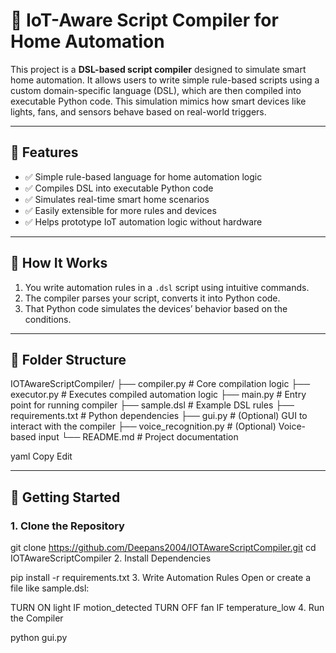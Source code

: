 # 🔌 IoT-Aware Script Compiler for Home Automation

This project is a **DSL-based script compiler** designed to simulate smart home automation. It allows users to write simple rule-based scripts using a custom domain-specific language (DSL), which are then compiled into executable Python code. This simulation mimics how smart devices like lights, fans, and sensors behave based on real-world triggers.

---

## 📜 Features

- ✅ Simple rule-based language for home automation logic
- ✅ Compiles DSL into executable Python code
- ✅ Simulates real-time smart home scenarios
- ✅ Easily extensible for more rules and devices
- ✅ Helps prototype IoT automation logic without hardware

---

## 🧠 How It Works

1. You write automation rules in a `.dsl` script using intuitive commands.
2. The compiler parses your script, converts it into Python code.
3. That Python code simulates the devices’ behavior based on the conditions.

---

## 📁 Folder Structure

IOTAwareScriptCompiler/
├── compiler.py # Core compilation logic
├── executor.py # Executes compiled automation logic
├── main.py # Entry point for running compiler
├── sample.dsl # Example DSL rules
├── requirements.txt # Python dependencies
├── gui.py # (Optional) GUI to interact with the compiler
├── voice_recognition.py # (Optional) Voice-based input
└── README.md # Project documentation

yaml
Copy
Edit

---

## 🚀 Getting Started

### 1. Clone the Repository

git clone https://github.com/Deepans2004/IOTAwareScriptCompiler.git
cd IOTAwareScriptCompiler
2. Install Dependencies

pip install -r requirements.txt
3. Write Automation Rules
Open or create a file like sample.dsl:


TURN ON light IF motion_detected
TURN OFF fan IF temperature_low
4. Run the Compiler

python gui.py
